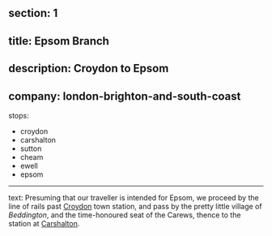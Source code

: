 ﻿section: 1
----
title: Epsom Branch
----
description: Croydon to Epsom
----
company: london-brighton-and-south-coast
----
stops:
- croydon
- carshalton
- sutton
- cheam
- ewell
- epsom
----
text: Presuming that our traveller is intended for Epsom, we proceed by the line of rails past [Croydon](/stations/croydon) town station, and pass by the pretty little village of *Beddington*, and the time-honoured seat of the Carews, thence to the station at [Carshalton](/stations/carshalton).
